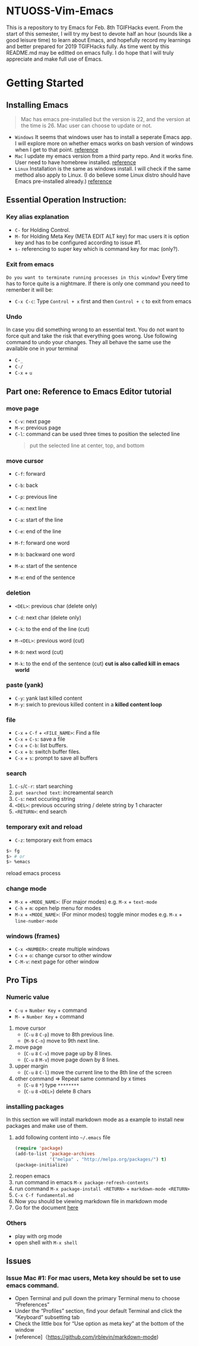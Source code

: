 # NTUOSS-Vim-Emacs

This is a repository to try Emacs for Feb. 8th TGIFHacks event.
From the start of this semester, I will try my best to devote half an hour (sounds like a good leisure time) to learn about Emacs, and hopefully record my learnings and better prepared for 2019 TGIFHacks fully.
As time went by this README.md may be editted on emacs fully. I do hope that I will truly appreciate and make full use of Emacs.

# Getting Started

## Installing Emacs

> Mac has emacs pre-installed but the version is 22, and the version at the time is 26. Mac user can choose to update or not.

- `Windows` It seems that windows user has to install a seperate Emacs app. I will explore more on whether emacs works on bash version of windows when I get to that point. [reference](http://gnu.c3sl.ufpr.br/ftp/emacs/)
- `Mac` I update my emacs version from a third party repo. And it works fine. User need to have homebrew installed. [reference](https://github.com/railwaycat/homebrew-emacsmacport)
- `Linux` Installation is the same as windows install. I will check if the same method also apply to Linux. (I do believe some Linux distro should have Emacs pre-installed already.) [reference](http://gnu.c3sl.ufpr.br/ftp/emacs/)

## Essential Operation Instruction:

### Key alias explanation

- `C-` for Holding Control.
- `M-` for Holding Meta Key (META EDIT ALT key) for mac users it is option key and has to be configured according to issue #1.
- `s-` referencing to super key which is command key for mac (only?).

### Exit from emacs

`Do you want to terminate running processes in this window?`
Every time has to force quite is a nightmare.
If there is only one command you need to remenber it will be:

- `C-x C-c`: Type `Control + x` first and then `Control + c` to exit from emacs

### Undo

In case you did something wrong to an essential text. You do not want to force quit and take the risk that everything goes wrong.
Use following command to undo your changes.
They all behave the same use the available one in your terminal

- `C-_`
- `C-/`
- `C-x` + `u`

## Part one: Reference to Emacs Editor tutorial

### move page

- `C-v`: next page
- `M-v`: previous page
- `C-l`: command can be used three times to position the selected line
  > put the selected line at center, top, and bottom

### move cursor

- `C-f`: forward
- `C-b`: back
- `C-p`: previous line
- `C-n`: next line
- `C-a`: start of the line
- `C-e`: end of the line

- `M-f`: forward one word
- `M-b`: backward one word
- `M-a`: start of the sentence
- `M-e`: end of the sentence

### deletion

- `<DEL>`: previous char (delete only)
- `C-d`: next char (delete only)
- `C-k`: to the end of the line (cut)

- `M-<DEL>`: previous word (cut)
- `M-D`: next word (cut)
- `M-k`: to the end of the sentence (cut)
  **cut is also called kill in emacs world**

### paste (yank)

- `C-y`: yank last killed content
- `M-y`: swich to previous killed content in a **killed content loop**

### file

- `C-x` + `C-f` + `<FILE_NAME>`: Find a file
- `C-x` + `C-s`: save a file
- `C-x` + `C-b`: list buffers.
- `C-x` + `b`: switch buffer files.
- `C-x` + `s`: prompt to save all buffers

### search

1. `C-s`/`C-r`: start searching
2. `put searched text`: increamental search
3. `C-s`: next occuring string
4. `<DEL>`: previous occuring string / delete string by 1 character
5. `<RETURN>`: end search

### temporary exit and reload

- `C-z`: temporary exit from emacs

```bash
$> fg
$> # or
$> %emacs
```

reload emacs process

### change mode

- `M-x` + `<MODE_NAME>`: (For major modes) e.g. `M-x` + `text-mode`
- `C-h` + `m`: open help menu for modes
- `M-x` + `<MODE_NAME>`: (For minor modes) toggle minor modes e.g. `M-x` + `line-number-mode`

### windows (frames)
* `C-x <NUMBER>`: create multiple windows
* `C-x` + `o`: change cursor to other window
* `C-M-v`: next page for other window

## Pro Tips

### Numeric value

- `C-u` + `Number Key` + command
- `M-` + `Number Key` + command

1. move cursor
   - (`C-u` `8` `C-p`) move to 8th previous line. <Recommended>
   - (`M-9` `C-n`) move to 9th next line.
2. move page
   - (`C-u` `8` `C-v`) move page up by 8 lines.
   - (`C-u` `8` `M-v`) move page down by 8 lines.
3. upper margin
   - (`C-u` `8` `C-l`) move the current line to the 8th line of the screen
4. other command => Repeat same command by x times
   - (`C-u` `8` `*`) type `********`
   - (`C-u` `8` `<DEL>`) delete 8 chars

### installing packages

In this section we will install markdown mode as a example to install new packages and make use of them.
1. add following content into `~/.emacs` file
	```lisp
	(require 'package)                                       
	(add-to-list 'package-archives                           
	             '("melpa" . "http://melpa.org/packages/") t)
	(package-initialize)                                     
	```
2. reopen emacs
3. run command in emacs `M-x package-refresh-contents`
4. run command `M-x package-install <RETURN>` + `markdown-mode <RETURN>`
5. `C-x C-f fundamental.md`
6. Now you should be viewing markdown file in markdown mode
7. Go for the document [here](https://github.com/jrblevin/markdown-mode)

### Others
* play with org mode
* open shell with `M-x shell`

## Issues

### Issue **Mac** #1: For mac users, Meta key should be set to use emacs command.

- Open Terminal and pull down the primary Terminal menu to choose “Preferences”
- Under the “Profiles” section, find your default Terminal and click the “Keyboard” subsetting tab
- Check the little box for “Use option as meta key” at the bottom of the window
- [reference]（https://github.com/jrblevin/markdown-mode)

